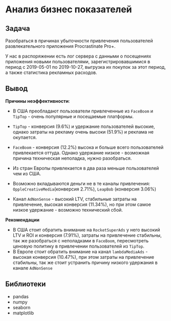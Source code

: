 # Анализ бизнес показателей

## Задача

Разобраться в причинах убыточности привлечения пользователей развлекательного приложения Procrastinate Pro+.

У нас в распоряжении есть лог сервера с данными о посещениях приложения новыми пользователями, зарегистрировавшимися в период с 2019-05-01 по 2019-10-27, выгрузка их покупок за этот период, а также статистика рекламных расходов.

## Вывод
**Причины неэффективности**:
- В США преобладают пользователи привлеченные из `FaceBoom` и `TipTop` - очень популярные и посещаемые платформы.
- `TipTop` - конверсия (9.6%) и удержание пользователей высокие, однако затраты на рекламу очень высоки (51.9%) и реклама не окупается.
- `FaceBoom` - конверсия (12.2%) высока и больше всего пользователей привлекается оттуда. Однако удержание низкое - возможная причина техническая неполадка, нужно разобраться.

- Из стран Европы привлекается в два раза меньше пользователей чем из США.
- Возможно вкладываются деньги не в те каналы привлечения: `OppleCreativeMedia`(конверсия 2.71%), `LeapBob` (конверсия 3.06%)
- Канал `AdNonSense` - высокий LTV, стабильные затраты на привлечение, высокая конверсия (11.34%), но при этом самое низкое удержание - возможно технический сбой.

**Рекомендации**
- В США стоит обратить внимание на `RocketSuperAds` у него высокий LTV и ROI и конверсия (7.91%), затраты на привлечение стабильны, так же разобраться с неполадками в `FaceBoom`, пересмотреть ценовую политику в привлечении пользователей из `TipTop`.
- В Европе стоит обратить внимание на канал `lambdaMediaAds` - высокая конверсия (10.47%), при этом затраты на привлечение стабильны, так же стоит устранить причину низкого удержания в канале `AdNonSense`

## Библиотеки
- pandas
- numpy
- seaborn
- matplotlib
